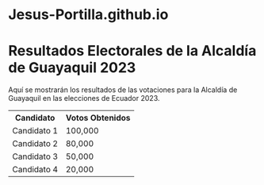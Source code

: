# Jesus-Portilla.github.io
<!DOCTYPE html>
<html>
  <head>
    <title>Resultados Electorales de la Alcaldía de Guayaquil 2023</title>
  </head>
  <body>
    <h1>Resultados Electorales de la Alcaldía de Guayaquil 2023</h1>
    <p>Aquí se mostrarán los resultados de las votaciones para la Alcaldía de Guayaquil en las elecciones de Ecuador 2023.</p>
    <table>
      <tr>
        <th>Candidato</th>
        <th>Votos Obtenidos</th>
      </tr>
      <tr>
        <td>Candidato 1</td>
        <td>100,000</td>
      </tr>
      <tr>
        <td>Candidato 2</td>
        <td>80,000</td>
      </tr>
      <tr>
        <td>Candidato 3</td>
        <td>50,000</td>
      </tr>
      <tr>
        <td>Candidato 4</td>
        <td>20,000</td>
      </tr>
    </table>
  </body>
</html>
